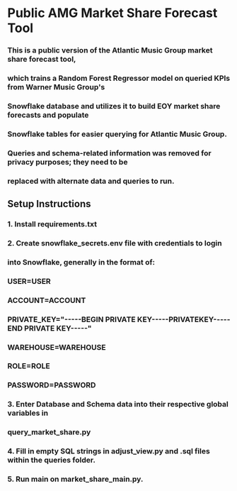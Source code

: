 # Public AMG Market Share Forecast Tool

### This is a public version of the Atlantic Music Group market share forecast tool,
### which trains a Random Forest Regressor model on queried KPIs from Warner Music Group's
### Snowflake database and utilizes it to build EOY market share forecasts and populate
### Snowflake tables for easier querying for Atlantic Music Group.
### Queries and schema-related information was removed for privacy purposes; they need to be
### replaced with alternate data and queries to run.

## Setup Instructions

### 1. Install requirements.txt

### 2. Create snowflake_secrets.env file with credentials to login
### into Snowflake, generally in the format of:
### USER=USER
### ACCOUNT=ACCOUNT
### PRIVATE_KEY="-----BEGIN PRIVATE KEY-----PRIVATEKEY-----END PRIVATE KEY-----"
### WAREHOUSE=WAREHOUSE
### ROLE=ROLE
### PASSWORD=PASSWORD

### 3. Enter Database and Schema data into their respective global variables in
### query_market_share.py

### 4. Fill in empty SQL strings in adjust_view.py and .sql files within the queries folder.

### 5. Run main on market_share_main.py.
